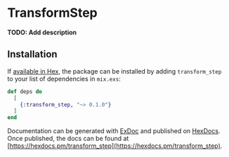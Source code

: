 # TransformStep

**TODO: Add description**

## Installation

If [available in Hex](https://hex.pm/docs/publish), the package can be installed
by adding `transform_step` to your list of dependencies in `mix.exs`:

```elixir
def deps do
  [
    {:transform_step, "~> 0.1.0"}
  ]
end
```

Documentation can be generated with [ExDoc](https://github.com/elixir-lang/ex_doc)
and published on [HexDocs](https://hexdocs.pm). Once published, the docs can
be found at [https://hexdocs.pm/transform_step](https://hexdocs.pm/transform_step).

